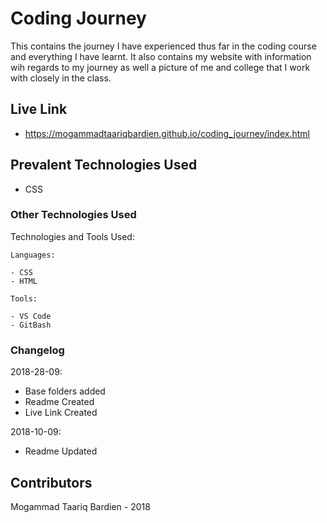 # Coding Journey
This contains the journey I have experienced thus far in the coding course and everything I have learnt.  It also contains my website with information wih regards to my journey as well a picture of me and college that I work with closely in the class.

## Live Link
- https://mogammadtaariqbardien.github.io/coding_journey/index.html

## Prevalent Technologies Used

 - CSS

### Other Technologies Used

Technologies and Tools Used:

```
Languages:

- CSS
- HTML

```
```
Tools:

- VS Code
- GitBash

```

### Changelog

2018-28-09:
- Base folders added
- Readme Created
- Live Link Created

2018-10-09:
- Readme Updated

## Contributors

Mogammad Taariq Bardien - 2018
